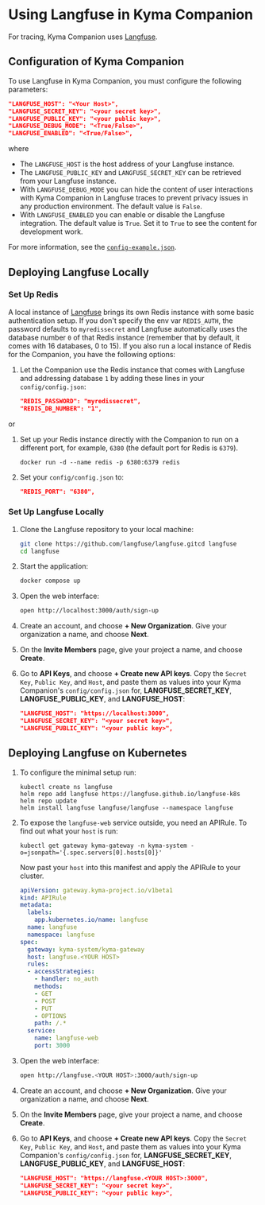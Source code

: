 # Using Langfuse in Kyma Companion

For tracing, Kyma Companion uses [Langfuse](https://langfuse.com/docs).

## Configuration of Kyma Companion

To use Langfuse in Kyma Companion, you must configure the following parameters:

   ```json
   "LANGFUSE_HOST": "<Your Host>",
   "LANGFUSE_SECRET_KEY": "<your secret key>",
   "LANGFUSE_PUBLIC_KEY": "<your public key>",
   "LANGFUSE_DEBUG_MODE": "<True/False>",
   "LANGFUSE_ENABLED": "<True/False>",
   ```

where

* The `LANGFUSE_HOST` is the host address of your Langfuse instance.
* The `LANGFUSE_PUBLIC_KEY` and `LANGFUSE_SECRET_KEY` can be retrieved from your Langfuse instance.
* With `LANGFUSE_DEBUG_MODE` you can hide the content of user interactions with Kyma Companion in Langfuse traces to prevent privacy issues in any production environment. The default value is `False`.
* With `LANGFUSE_ENABLED` you can enable or disable the Langfuse integration. The default value is `True`. Set it to `True` to see the content for development work.

For more information, see the [`config-example.json`](../config/config-example.json).

## Deploying Langfuse Locally

### Set Up Redis

A local instance of [Langfuse](https://langfuse.com/docs) brings its own Redis instance with some basic authentication setup. If you don't specify the env var `REDIS_AUTH`, the password defaults to `myredissecret` and Langfuse automatically uses the database number `0` of that Redis instance (remember that by default, it comes with 16 databases, 0 to 15).
If you also run a local instance of Redis for the Companion, you have the following options:

1. Let the Companion use the Redis instance that comes with Langfuse and addressing database `1` by adding these lines in your `config/config.json`:

   ```json
   "REDIS_PASSWORD": "myredissecret",
   "REDIS_DB_NUMBER": "1",
   ```

or

1. Set up your Redis instance directly with the Companion to run on a different port, for example, `6380` (the default port for Redis is `6379`).

   ```shell
   docker run -d --name redis -p 6380:6379 redis
   ```

2. Set your `config/config.json` to:

   ```json
   "REDIS_PORT": "6380",
   ```

### Set Up Langfuse Locally

1. Clone the Langfuse repository to your local machine:

   ```bash
   git clone https://github.com/langfuse/langfuse.gitcd langfuse
   cd langfuse
   ```

2. Start the application:

   ```bash
   docker compose up
   ```

3. Open the web interface:

   ```bash
   open http://localhost:3000/auth/sign-up
   ```

4. Create an account, and choose **+ New Organization**. Give your organization a name, and choose **Next**.
5. On the **Invite Members** page, give your project a name, and choose **Create**.
6. Go to **API Keys**, and choose **+ Create new API keys**. Copy the `Secret Key`, `Public Key`, and `Host`, and paste them as values into your Kyma Companion's `config/config.json` for, **LANGFUSE_SECRET_KEY**, **LANGFUSE_PUBLIC_KEY**, and **LANGFUSE_HOST**:

   ```json
   "LANGFUSE_HOST": "https://localhost:3000",
   "LANGFUSE_SECRET_KEY": "<your secret key>",
   "LANGFUSE_PUBLIC_KEY": "<your public key>",  
   ```

## Deploying Langfuse on Kubernetes

1. To configure the minimal setup run:

   ```shell
   kubectl create ns langfuse
   helm repo add langfuse https://langfuse.github.io/langfuse-k8s
   helm repo update
   helm install langfuse langfuse/langfuse --namespace langfuse
   ```

2. To expose the `langfuse-web` service outside, you need an APIRule. To find out what your `host` is run:

   ```shell
   kubectl get gateway kyma-gateway -n kyma-system -o=jsonpath='{.spec.servers[0].hosts[0]}'
   ```

   Now past your `host` into this manifest and apply the APIRule to your cluster.

   ```yaml
   apiVersion: gateway.kyma-project.io/v1beta1
   kind: APIRule
   metadata:
     labels:
       app.kubernetes.io/name: langfuse
     name: langfuse
     namespace: langfuse
   spec:
     gateway: kyma-system/kyma-gateway
     host: langfuse.<YOUR HOST>
     rules:
     - accessStrategies:
       - handler: no_auth
       methods:
       - GET
       - POST
       - PUT
       - OPTIONS
       path: /.*
     service:
       name: langfuse-web
       port: 3000
   ```

3. Open the web interface:

   ```bash
   open http://langfuse.<YOUR HOST>:3000/auth/sign-up
   ```

4. Create an account, and choose **+ New Organization**. Give your organization a name, and choose **Next**.
5. On the **Invite Members** page, give your project a name, and choose **Create**.
6. Go to **API Keys**, and choose **+ Create new API keys**. Copy the `Secret Key`, `Public Key`, and `Host`, and paste them as values into your Kyma Companion's `config/config.json` for, **LANGFUSE_SECRET_KEY**, **LANGFUSE_PUBLIC_KEY**, and **LANGFUSE_HOST**:

   ```json
   "LANGFUSE_HOST": "https://langfuse.<YOUR HOST>:3000",
   "LANGFUSE_SECRET_KEY": "<your secret key>",
   "LANGFUSE_PUBLIC_KEY": "<your public key>",
   ```
